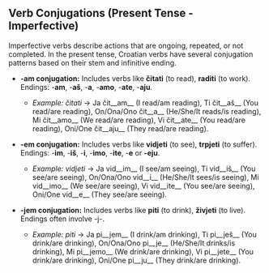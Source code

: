 ## Verb Conjugations (Present Tense - Imperfective)

Imperfective verbs describe actions that are ongoing, repeated, or not completed. In the present tense, Croatian verbs have several conjugation patterns based on their stem and infinitive ending.

*   __-am conjugation:__ Includes verbs like __čitati__ (to read), __raditi__ (to work). Endings: -__am__, -__aš__, -__a__, -__amo__, -__ate__, -__aju__.
    
    *   _Example: čitati_ -&gt; Ja čit__am__ (I read/am reading), Ti čit__aš__ (You read/are reading), On/Ona/Ono čit__a__ (He/She/It reads/is reading), Mi čit__amo__ (We read/are reading), Vi čit__ate__ (You read/are reading), Oni/One čit__aju__ (They read/are reading).
    
    
    
*   __-em conjugation:__ Includes verbs like __vidjeti__ (to see), __trpjeti__ (to suffer). Endings: -__im__, -__iš__, -__i__, -__imo__, -__ite__, -__e__ or __-eju__.
    
    *   _Example: vidjeti_ -&gt; Ja vid__im__ (I see/am seeing), Ti vid__iš__ (You see/are seeing), On/Ona/Ono vid__i__ (He/She/It sees/is seeing), Mi vid__imo__ (We see/are seeing), Vi vid__ite__ (You see/are seeing), Oni/One vid__e__ (They see/are seeing).
    
    
    
*   __-jem conjugation:__ Includes verbs like __piti__ (to drink), __živjeti__ (to live). Endings often involve -j-.
    
    *   _Example: piti_ -&gt; Ja pi__jem__ (I drink/am drinking), Ti pi__ješ__ (You drink/are drinking), On/Ona/Ono pi__je__ (He/She/It drinks/is drinking), Mi pi__jemo__ (We drink/are drinking), Vi pi__jete__ (You drink/are drinking), Oni/One pi__ju__ (They drink/are drinking).
    
    
    